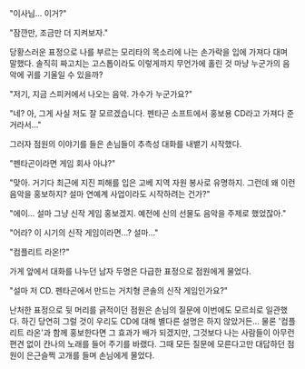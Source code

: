 "이사님... 이거?" 

"잠깐만, 조금만 더 지켜보자." 

당황스러운 표정으로 나를 부르는 모리타의 목소리에 나는 손가락을 입에 가져다 대며 말했다. 솔직히 짜고치는 고스톱이라도 이렇게까지 무언가에 홀린 것 마냥 누군가의 음악에 귀를 기울일 수 있을까? 

"저기, 지금 스피커에서 나오는 음악. 가수가 누군가요?" 

"네? 아, 그게 사실 저도 잘 모르겠습니다. 펜타곤 소프트에서 홍보용 CD라고 가져다 준거라서..." 

그러자 점원의 이야기를 들은 손님들이 추측성 대화를 내뱉기 시작했다. 

"펜타곤이라면 게임 회사 아냐?" 

"맞아. 거기다 최근에 지진 피해를 입은 고베 지역 자원 봉사로 유명하지. 그런데 왜 이런 음악을 홍보하지? 설마 연예계 사업이라도 시작하려는 건가?" 

"에이... 설마 그냥 신작 게임 홍보겠지. 예전에 신의 선물도 음악을 주제로 했었잖아." 

"어라? 이 시기의 신작 게임이라면...? 설마..." 

"컴플리트 라온!?" 

가게 앞에서 대화를 나누던 남자 두명은 다급한 표정으로 점원에게 물었다. 

"설마 저 CD. 펜타곤에서 만드는 거치형 콘솔의 신작 게임인가요?" 

난처한 표정으로 뒷 머리를 긁적이던 점원은 손님의 질문에 이번에도 모르쇠로 일관했다. 
하긴 당연히 그럴 것이 우리도 CD에 대해 별다른 설명은 하지 않았거든... 
물론 '컴플리트 라온'과 함께 홍보한다면 그 효과가 배가 되겠지만, 그것보다 나는 사람들이 아무런 편견 없이 칸나의 노래를 들어 주기를 바랬다. 
그때 모든 질문에 모른다고만 대답하던 점원이 은근슬쩍 고개를 들며 손님에게 물었다. 